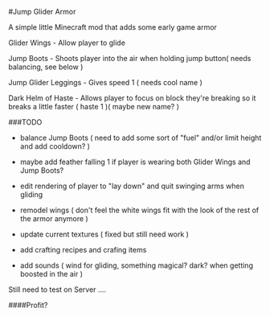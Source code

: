 #Jump Glider Armor

A simple little Minecraft mod that adds some early game armor

Glider Wings - Allow player to glide

Jump Boots - Shoots player into the air when holding jump button( needs balancing, see below )

Jump Glider Leggings - Gives speed 1 ( needs cool name )

Dark Helm of Haste - Allows player to focus on block they're breaking so it breaks a little faster ( haste 1 )( maybe new name? )

###TODO

* balance Jump Boots ( need to add some sort of "fuel" and/or limit height and add cooldown? )

* maybe add feather falling 1 if player is wearing both Glider Wings and Jump Boots?

* edit rendering of player to "lay down" and quit swinging arms when gliding

* remodel wings ( don't feel the white wings fit with the look of the rest of the armor anymore )

* update current textures ( fixed but still need work )

* add crafting recipes and crafing items

* add sounds ( wind for gliding, something magical? dark? when getting boosted in the air )
	
Still need to test on Server ....
	
####Profit?
